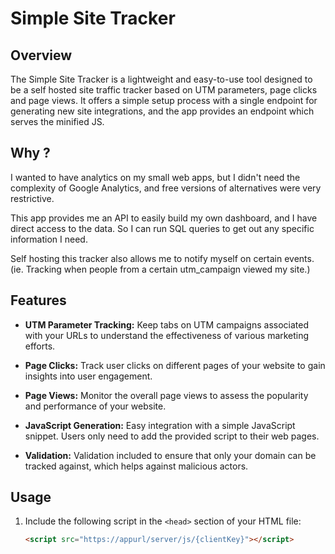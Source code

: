 # Simple Site Tracker

## Overview

The Simple Site Tracker is a lightweight and easy-to-use tool designed to be a self hosted site traffic tracker based on UTM parameters, page clicks and page views.
It offers a simple setup process with a single endpoint for generating new site integrations, and the app provides an endpoint which serves the minified JS.

## Why ?
I wanted to have analytics on my small web apps, but I didn't need the complexity of Google Analytics, and free versions of alternatives were very restrictive. 

This app provides me an API to easily build my own dashboard, and I have direct access to the data. So I can run SQL queries to get out any specific information I need.

Self hosting this tracker also allows me to notify myself on certain events. (ie. Tracking when people from a certain utm_campaign viewed my site.)

## Features

- **UTM Parameter Tracking:** Keep tabs on UTM campaigns associated with your URLs to understand the effectiveness of various marketing efforts.

- **Page Clicks:** Track user clicks on different pages of your website to gain insights into user engagement.

- **Page Views:** Monitor the overall page views to assess the popularity and performance of your website.

- **JavaScript Generation:** Easy integration with a simple JavaScript snippet. Users only need to add the provided script to their web pages.

- **Validation:** Validation included to ensure that only your domain can be tracked against, which helps against malicious actors.

## Usage

1. Include the following script in the `<head>` section of your HTML file:

   ```html
   <script src="https://appurl/server/js/{clientKey}"></script>
   ```




